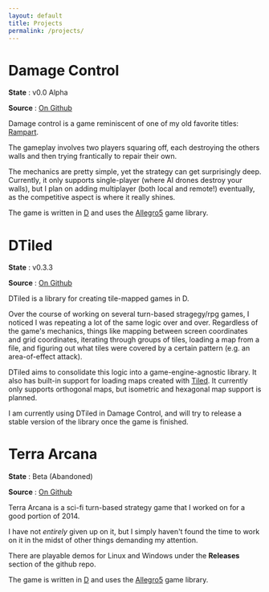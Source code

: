 ```yaml
---
layout: default
title: Projects
permalink: /projects/
---
```


# Damage Control

**State**  : v0.0 Alpha

**Source** : [On Github](https://github.com/rcorre/damage_control)

Damage control is a game reminiscent of one of my old favorite titles:
[Rampart](https://en.wikipedia.org/wiki/Rampart_(video_game)).

The gameplay involves two players squaring off, each destroying the others walls
and then trying frantically to repair their own.

The mechanics are pretty simple, yet the strategy can get surprisingly deep.
Currently, it only supports single-player (where AI drones destroy your walls),
but I plan on adding multiplayer (both local and remote!) eventually, as the
competitive aspect is where it really shines.

The game is written in [D](http://dlang.org/) and uses the
[Allegro5](http://liballeg.org/) game library.

# DTiled

**State**  : v0.3.3

**Source** : [On Github](https://github.com/rcorre/dtiled)

DTiled is a library for creating tile-mapped games in D.

Over the course of working on several turn-based stragegy/rpg games, I noticed I
was repeating a lot of the same logic over and over. Regardless of the game's
mechanics, things like mapping between screen coordinates and grid coordinates,
iterating through groups of tiles, loading a map from a file, and figuring out
what tiles were covered by a certain pattern (e.g. an area-of-effect attack).

DTiled aims to consolidate this logic into a game-engine-agnostic library.
It also has built-in support for loading maps created with
[Tiled](http://www.mapeditor.org/).
It currently only supports orthogonal maps, but isometric and hexagonal map
support is planned.

I am currently using DTiled in Damage Control, and will try to release a stable
version of the library once the game is finished.

# Terra Arcana

**State**  : Beta (Abandoned)

**Source** : [On Github](https://github.com/rcorre/terra-arcana)

Terra Arcana is a sci-fi turn-based strategy game that I worked on for a good
portion of 2014.

I have not _entirely_ given up on it, but I simply haven't found the time to
work on it in the midst of other things demanding my attention.

There are playable demos for Linux and Windows under the **Releases** section of
the github repo.

The game is written in [D](http://dlang.org/) and uses the
[Allegro5](http://liballeg.org/) game library.

